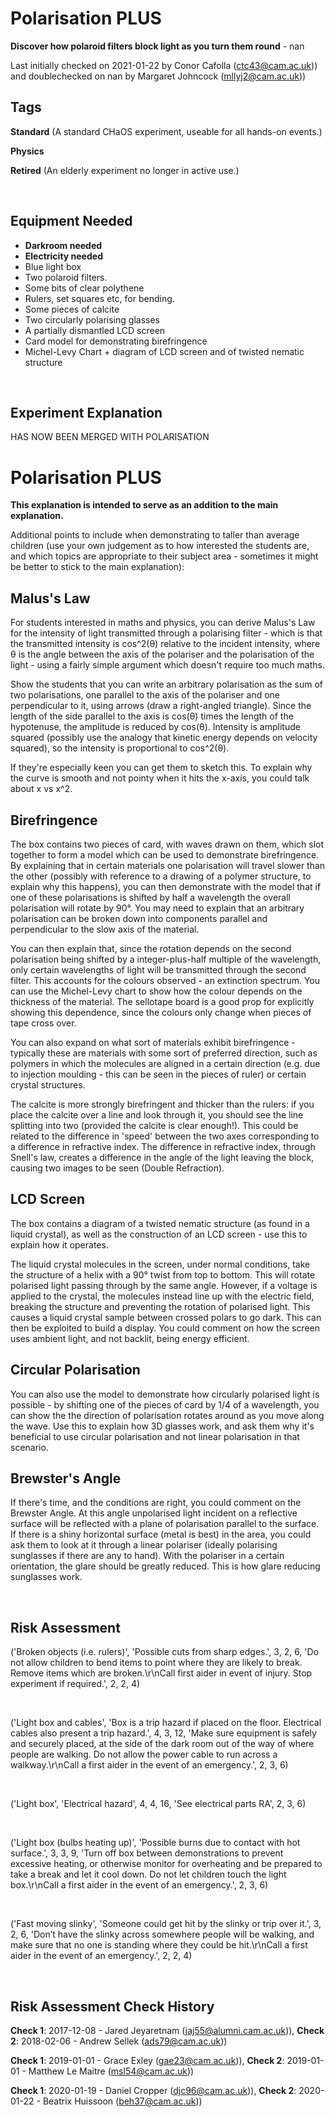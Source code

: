 # Polarisation PLUS

**Discover how polaroid filters block light as you turn them round** - nan

Last initially checked on 2021-01-22 by Conor Cafolla (ctc43@cam.ac.uk)) and doublechecked on nan by Margaret Johncock (mllyj2@cam.ac.uk))

## Tags
<!--- Start Tags (DO NOT REMOVE THIS COMMENT) --->

**Standard** (A standard CHaOS experiment, useable for all hands-on events.)

**Physics**

**Retired** (An elderly experiment no longer in active use.)
<!--- End Tags (DO NOT REMOVE THIS COMMENT) --->

<br/>

## Equipment Needed 
- **Darkroom needed**
- **Electricity needed**
- Blue light box
- Two polaroid filters.
- Some bits of clear polythene
- Rulers, set squares etc, for bending.
- Some pieces of calcite
- Two circularly polarising glasses
- A partially dismantled LCD screen
- Card model for demonstrating birefringence
- Michel-Levy Chart + diagram of LCD screen and of twisted nematic structure

<br/>

## Experiment Explanation 

HAS NOW BEEN MERGED WITH POLARISATION

Polarisation PLUS
=================


**This explanation is intended to serve as an addition to the main explanation.**

Additional points to include when demonstrating to taller than average children (use your own judgement as to how interested the students are, and which topics are appropriate to their subject area - sometimes it might be better to stick to the main explanation):

Malus's Law
-----------



For students interested in maths and physics, you can derive Malus's Law for the intensity of light transmitted through a polarising filter - which is that the transmitted intensity is cos^2(θ) relative to the incident intensity, where θ is the angle between the axis of the polariser and the polarisation of the light - using a fairly simple argument which doesn't require too much maths. 

Show the students that you can write an arbitrary polarisation as the sum of two polarisations, one parallel to the axis of the polariser and one perpendicular to it, using arrows (draw a right-angled triangle). Since the length of the side parallel to the axis is cos(θ) times the length of the hypotenuse, the amplitude is reduced by cos(θ). Intensity is amplitude squared (possibly use the analogy that kinetic energy depends on velocity squared), so the intensity is proportional to cos^2(θ).

If they're especially keen you can get them to sketch this. To explain why the curve is smooth and not pointy when it hits the x-axis, you could talk about x vs x^2.

Birefringence
-------------



The box contains two pieces of card, with waves drawn on them, which slot together to form a model which can be used to demonstrate birefringence. By explaining that in certain materials one polarisation will travel slower than the other (possibly with reference to a drawing of a polymer structure, to explain why this happens), you can then demonstrate with the model that if one of these polarisations is shifted by half a wavelength the overall polarisation will rotate by 90°. You may need to explain that an arbitrary polarisation can be broken down into components parallel and perpendicular to the slow axis of the material.

You can then explain that, since the rotation depends on the second polarisation being shifted by a integer-plus-half multiple of the wavelength, only certain wavelengths of light will be transmitted through the second filter. This accounts for the colours observed - an extinction spectrum. You can use the Michel-Levy chart to show how the colour depends on the thickness of the material. The sellotape board is a good prop for explicitly showing this dependence, since the colours only change when pieces of tape cross over.

You can also expand on what sort of materials exhibit birefringence - typically these are materials with some sort of preferred direction, such as polymers in which the molecules are aligned in a certain direction (e.g. due to injection moulding - this can be seen in the pieces of ruler) or certain crystal structures.

The calcite is more strongly birefringent and thicker than the rulers: if you place the calcite over a line and look through it, you should see the line splitting into two (provided the calcite is clear enough!). This could be related to the difference in 'speed' between the two axes corresponding to a difference in refractive index. The difference in refractive index, through Snell's law, creates a difference in the angle of the light leaving the block, causing two images to be seen (Double Refraction).

LCD Screen
----------



The box contains a diagram of a twisted nematic structure (as found in a liquid crystal), as well as the construction of an LCD screen - use this to explain how it operates.

The liquid crystal molecules in the screen, under normal conditions, take the structure of a helix with a 90° twist from top to bottom. This will rotate polarised light passing through by the same angle. However, if a voltage is applied to the crystal, the molecules instead line up with the electric field, breaking the structure and preventing the rotation of polarised light. This causes a liquid crystal sample between crossed polars to go dark. This can then be exploited to build a display.
You could comment on how the screen uses ambient light, and not backlit, being energy efficient.

Circular Polarisation
---------------------



You can also use the model to demonstrate how circularly polarised light is possible - by shifting one of the pieces of card by 1/4 of a wavelength, you can show the the direction of polarisation rotates around as you move along the wave. Use this to explain how 3D glasses work, and ask them why it's beneficial to use circular polarisation and not linear polarisation in that scenario.

 Brewster's Angle
-----------------



If there's time, and the conditions are right, you could comment on the Brewster Angle. At this angle unpolarised light incident on a reflective surface will be reflected with a plane of polarisation parallel to the surface. If there is a shiny horizontal surface (metal is best) in the area, you could ask them to look at it through a linear polariser (ideally polarising sunglasses if there are any to hand). With the polariser in a certain orientation, the glare should be greatly reduced. This is how glare reducing sunglasses work.

<br/>

## Risk Assessment

('Broken objects (i.e. rulers)', 'Possible cuts from sharp edges.', 3, 2, 6, 'Do not allow children to bend items to point where they are likely to break. Remove items which are broken.\r\nCall first aider in event of injury. Stop experiment if required.', 2, 2, 4)

<br/>

('Light box and cables', 'Box is a trip hazard if placed on the floor. Electrical cables also present a trip hazard.', 4, 3, 12, 'Make sure equipment is safely and securely placed, at the side of the dark room out of the way of where people are walking. Do not allow the power cable to run across a walkway.\r\nCall a first aider in the event of an emergency.', 2, 3, 6)

<br/>

('Light box', 'Electrical hazard', 4, 4, 16, 'See electrical parts RA', 2, 3, 6)

<br/>

('Light box (bulbs heating up)', 'Possible burns due to contact with hot surface.', 3, 3, 9, 'Turn off box between demonstrations to prevent excessive heating, or otherwise monitor for overheating and be prepared to take a break and let it cool down. Do not let children touch the light box.\r\nCall a first aider in the event of an emergency.', 2, 3, 6)

<br/>

('Fast moving slinky', 'Someone could get hit by the slinky or trip over it.', 3, 2, 6, 'Don’t have the slinky across somewhere people will be walking, and make sure that no one is standing where they could be hit.\r\nCall a first aider in the event of an emergency.', 2, 2, 4)

<br/>

## Risk Assessment Check History 

**Check 1**: 2017-12-08 - Jared Jeyaretnam (jaj55@alumni.cam.ac.uk)), **Check 2**: 2018-02-06 - Andrew Sellek (ads79@cam.ac.uk))

**Check 1**: 2019-01-01 - Grace Exley (gae23@cam.ac.uk)), **Check 2**: 2019-01-01 - Matthew Le Maitre (msl54@cam.ac.uk))

**Check 1**: 2020-01-19 - Daniel Cropper (djc96@cam.ac.uk)), **Check 2**: 2020-01-22 - Beatrix Huissoon (beh37@cam.ac.uk))